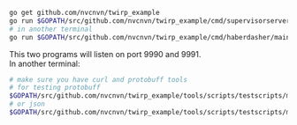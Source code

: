 ```sh
go get github.com/nvcnvn/twirp_example
go run $GOPATH/src/github.com/nvcnvn/twirp_example/cmd/supervisorserver/main.go
# in another terminal
go run $GOPATH/src/github.com/nvcnvn/twirp_example/cmd/haberdasher/main.go
```
This two programs will listen on port 9990 and 9991.  
In another terminal:
```sh
# make sure you have curl and protobuff tools
# for testing protobuff
$GOPATH/src/github.com/nvcnvn/twirp_example/tools/scripts/testscripts/make_hat_protobuff.sh
# or json
$GOPATH/src/github.com/nvcnvn/twirp_example/tools/scripts/testscripts/make_hat_json.sh
```